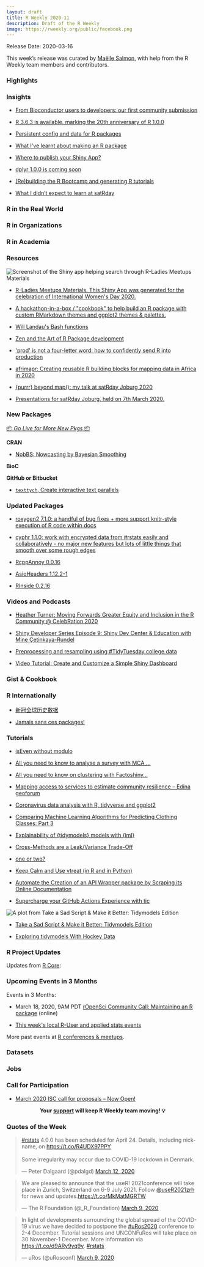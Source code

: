 ```yaml
---
layout: draft
title: R Weekly 2020-11
description: Draft of the R Weekly
image: https://rweekly.org/public/facebook.png
---
```


Release Date: 2020-03-16

This week’s release was curated by [Maëlle Salmon](https://twitter.com/ma_salmon), with help from the R Weekly team members and contributors.

###  Highlights



### Insights


+ [From Bioconductor users to developers: our first community submission](https://comunidadbioinfo.github.io/post/from-bioconductor-users-to-developers-our-first-community-submission/#.XmG5-5NKj_Q)

+ [R 3.6.3 is available, marking the 20th anniversary of R 1.0.0](https://blog.revolutionanalytics.com/2020/03/r-363-is-now-avail.html)

+ [Persistent config and data for R packages](https://blog.r-hub.io/2020/03/12/user-preferences/)

+ [What I've learnt about making an R package](https://mdneuzerling.com/post/what-ive-learnt-about-making-an-r-package/)

+ [Where to publish your Shiny App?](https://florencia.netlify.com/2020/03/where-to-publish-your-shinyapp.en-us/)

+ [dplyr 1.0.0 is coming soon](https://www.tidyverse.org/blog/2020/03/dplyr-1-0-0-is-coming-soon/)

+ [(Re)building the R Bootcamp and generating R tutorials](https://education.rstudio.com/blog/2020/03/r-bootcamp/)

+ [What I didn’t expect to learn at satRday](https://hendrikvanb.gitlab.io/2020/03/what_i_didnt_expect_to_learn_at_satrday/)

### R in the Real World



###  R in Organizations



###  R in Academia



###  Resources

![Screenshot of the Shiny app helping search through R-Ladies Meetups Materials](https://raw.githubusercontent.com/rweekly/image/master/2020-03-16/rladiesshiny.png)

+ [R-Ladies Meetups Materials. This Shiny App was generated for the celebration of International Women's Day 2020.](https://yabellini.shinyapps.io/RLadiesLesson/)

+ [A hackathon-in-a-box / "cookbook" to help build an R package with custom RMarkdown themes and ggplot2 themes & palettes. ](https://github.com/emilyriederer/Rtistic)

+ [Will Landau's Bash functions](https://github.com/wlandau/dotfiles/blob/master/dotfiles/.bash_r)

+ [Zen and the Art of R Package development](https://zenartofrpkgs.netlify.com/#1)

+ ['prod' is not a four-letter word: how to confidently send R into production](https://speakerdeck.com/colinfay/keynote-prod-is-not-a-four-letter-word)

+ [afrimapr: Creating reusable R building blocks for mapping data in Africa in 2020](https://figshare.com/articles/afrimapr_Creating_reusable_R_building_blocks_for_mapping_data_in_Africa_in_2020/11949087/2)

+ [{purrr} beyond map(): my talk at satRday Joburg 2020](https://hendrikvanb.gitlab.io/2020/03/purrr_beyond_map/)

+ [Presentations for satRday Joburg, held on 7th March 2020.](https://github.com/jonmcalder/satRday-JHB-2020)

###  New Packages

<p class="added-hostname"><a href="https://rweekly.org/live" target="_blank" class="externalLink">📦 <i>Go Live for More New Pkgs</i> 📦</a></p>

**CRAN**

+ [NobBS: Nowcasting by Bayesian Smoothing](https://cran.r-project.org/web/packages/NobBS/index.html)

**BioC**



**GitHub or Bitbucket**

+ [`texttych`, Create interactive text parallels](https://github.com/daranzolin/textych)

### Updated Packages

+ [roxygen2 7.1.0: a handful of bug fixes + more support knitr-style execution of R code within docs](https://www.tidyverse.org/blog/2020/03/roxygen2-7-1-0/)

+ [cyphr 1.1.0: work with encrypted data from #rstats easily and collaboratively - no major new features but lots of little things that smooth over some rough edges](https://reside-ic.github.io/blog/cyphr-1.1.0/)

+ [RcppAnnoy 0.0.16](http://dirk.eddelbuettel.com/blog/2020/03/08#rcppannoy_0.0.16)

+ [AsioHeaders 1.12.2-1](http://dirk.eddelbuettel.com/blog/2020/03/11#asioheaders_1.12.2-1)

+ [RInside 0.2.16](http://dirk.eddelbuettel.com/blog/2020/03/12#rinside_0.2.16)


###  Videos and Podcasts

+ [Heather Turner: Moving Forwards Greater Equity and Inclusion in the R Community @ CelebRation 2020](https://www.youtube.com/watch?v=BbpkKzz71EY)

+ [Shiny Developer Series Episode 9: Shiny Dev Center & Education with Mine Çetinkaya-Rundel](https://shinydevseries.com/post/episode-9-shinyedu/)

+ [Preprocessing and resampling using #TidyTuesday college data](https://juliasilge.com/blog/tuition-resampling/)

+ [Video Tutorial: Create and Customize a Simple Shiny Dashboard](https://appsilon.com/video-tutorial-create-and-customize-a-simple-shiny-dashboard/)

### Gist & Cookbook



### R Internationally

+ [新冠全球历史数据](https://guangchuangyu.github.io/2020/03/ncov-global-data/)

+ [Jamais sans ces packages!](http://perso.ens-lyon.fr/lise.vaudor/jamais-sans-ces-packages/)

###  Tutorials

+ [isEven without modulo](https://jcarroll.com.au/2020/03/09/iseven-without-modulo/)

+ [All you need to know to analyse a survey with MCA …](https://francoishusson.wordpress.com/2020/03/09/all-you-need-to-know-on-multiple-correspondence-analysis/)

+ [All you need to know on clustering with Factoshiny…](https://francoishusson.wordpress.com/2020/03/12/all-you-need-to-know-on-clustering-with-factoshiny/)

+ [Mapping access to services to estimate community resilience – Edina geoforum](https://scottishsnow.wordpress.com/2020/03/09/community-resilience-edina-geoforum/)

+ [Coronavirus data analysis with R, tidyverse and ggplot2](https://rdatamining.wordpress.com/2020/03/10/coronavirus-data-analysis-with-r-tidyverse-and-ggplot2/)

+ [Comparing Machine Learning Algorithms for Predicting Clothing Classes: Part 3](https://rviews.rstudio.com/2020/03/10/comparing-machine-learning-algorithms-for-predicting-clothing-classes-part-3/)

+ [Explainability of {tidymodels} models with {iml}](http://www.brodrigues.co/blog/2020-03-10-exp_tidymodels/)

+ [Cross-Methods are a Leak/Variance Trade-Off](http://www.win-vector.com/blog/2020/03/cross-methods-are-a-leak-variance-trade-off/)

+ [one or two?](https://xianblog.wordpress.com/2020/03/12/one-or-two/)

+ [Keep Calm and Use vtreat (in R and in Python)](http://www.win-vector.com/blog/2020/03/keep-calm-and-use-vtreat-in-r-and-in-python/)

+ [Automate the Creation of an API Wrapper package by Scraping its Online Documentation](https://colinfay.me/fun-from-api-doc/)

+ [Supercharge your GitHub Actions Experience with tic](https://ropensci.org/technotes/2020/03/13/tic-ghactions/)

![A plot from Take a Sad Script & Make it Better: Tidymodels Edition](https://raw.githubusercontent.com/rweekly/image/master/2020-03-16/tidymodels.png)

+ [Take a Sad Script & Make it Better: Tidymodels Edition](https://alison.rbind.io/post/2020-02-27-better-tidymodels/#tidymodels-101)

+ [Exploring tidymodels With Hockey Data](https://meghan.rbind.io/post/tidymodels-intro/)

<!--<div class="post-more-begin></div><div class="post-more-end"></div>-->

###  R Project Updates

Updates from [R Core](http://developer.r-project.org/blosxom.cgi/R-devel/NEWS):


###  Upcoming Events in 3 Months

Events in 3 Months:

+ March 18, 2020, 9AM PDT [rOpenSci Community Call: Maintaining an R package](https://ropensci.org/commcalls/2020-03-18/) (online)

+ [This week's local R-User and applied stats events](https://community.rstudio.com/c/irl)


More past events at [R conferences & meetups](https://conf.rweekly.org).


### Datasets

### Jobs




###  Call for Participation

+ [March 2020 ISC call for proposals – Now Open!](https://www.r-consortium.org/blog/2020/03/11/march-2020-isc-call-for-proposals)

<p class="hide-support added-hostname support-rweekly" style="text-align: center;font-weight: bold;">Your <a class="non-visited externalLink" href="https://www.patreon.com/rweekly" onclick="pas(this)">support</a> will keep R Weekly team moving! 💡</p>

###  Quotes of the Week

<blockquote class="twitter-tweet"><p lang="en" dir="ltr"><a href="https://twitter.com/hashtag/rstats?src=hash&amp;ref_src=twsrc%5Etfw">#rstats</a> 4.0.0 has been scheduled for April 24. Details, including nickname, on <a href="https://t.co/R4UDX97PPY">https://t.co/R4UDX97PPY</a><br><br>Some irregularity may occur due to COVID-19 lockdown in Denmark.</p>&mdash; Peter Dalgaard (@pdalgd) <a href="https://twitter.com/pdalgd/status/1238084185698578440?ref_src=twsrc%5Etfw">March 12, 2020</a></blockquote> 

<blockquote class="twitter-tweet"><p lang="en" dir="ltr">We are pleased to announce that the useR! 2021conference will take place in Zurich, Switzerland on 6-9 July 2021. Follow <a href="https://twitter.com/useR2021zrh?ref_src=twsrc%5Etfw">@useR2021zrh</a> for news and updates.<a href="https://t.co/MkMatMGRTW">https://t.co/MkMatMGRTW</a></p>&mdash; The R Foundation (@_R_Foundation) <a href="https://twitter.com/_R_Foundation/status/1236949847627923457?ref_src=twsrc%5Etfw">March 9, 2020</a></blockquote> 

<blockquote class="twitter-tweet"><p lang="en" dir="ltr">In light of developments surrounding the global spread of the COVID-19 virus we have decided to postpone the <a href="https://twitter.com/hashtag/uRos2020?src=hash&amp;ref_src=twsrc%5Etfw">#uRos2020</a> conference to 2-4 December. Tutorial sessions and UNCONFuRos will take place on 30 November-1 December. More information via <a href="https://t.co/d9ARy9yq9y">https://t.co/d9ARy9yq9y</a>. <a href="https://twitter.com/hashtag/rstats?src=hash&amp;ref_src=twsrc%5Etfw">#rstats</a></p>&mdash; uRos (@uRosconf) <a href="https://twitter.com/uRosconf/status/1237001680127918083?ref_src=twsrc%5Etfw">March 9, 2020</a></blockquote>
